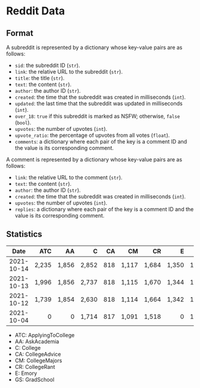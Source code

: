 # Reddit Data

## Format

A subreddit is represented by a dictionary whose key-value pairs are as follows:

* `sid`: the subreddit ID (`str`).
* `link`: the relative URL to the subreddit (`str`).
* `title`: the title (`str`).
* `text`: the content (`str`).
* `author`: the author ID (`str`).
* `created`: the time that the subreddit was created in milliseconds (`int`).
* `updated`: the last time that the subreddit was updated in milliseconds (`int`).
* `over_18`: `true` if this subreddit is marked as NSFW; otherwise, `false` (`bool`).
* `upvotes`: the number of upvotes (`int`).
* `upvote_ratio`: the percentage of upvotes from all votes (`float`).
* `comments`: a dictionary where each pair of the key is a comment ID and the value is its corresponding comment.

A comment is represented by a dictionary whose key-value pairs are as follows:

* `link`: the relative URL to the comment (`str`).
* `text`: the content (`str`).
* `author`: the author ID (`str`).
* `created`: the time that the subreddit was created in milliseconds (`int`).
* `upvotes`: the number of upvotes (`int`).
* `replies`: a dictionary where each pair of the key is a comment ID and the value is its corresponding comment.

## Statistics

| Date       | ATC   | AA    | C       | CA   | CM    | CR    | E     | GS    |  Total |
|:----------:|------:|------:|--------:|-----:|------:|------:|------:|------:|-------:|
| 2021-10-14 | 2,235 | 1,856 |   2,852 |  818 | 1,117 | 1,684 | 1,350 | 1,817 | 13,729 |
| 2021-10-13 | 1,996 | 1,856 |   2,737 |  818 | 1,115 | 1,670 | 1,344 | 1,790 | 13,326 |
| 2021-10-12 | 1,739 | 1,854 |   2,630 |  818 | 1,114 | 1,664 | 1,342 | 1,768 | 12,929 |
| 2021-10-04 |     0 |     0 |   1,714 |  817 | 1,091 | 1,518 |     0 | 1,418 |  6,558 |

* ATC: ApplyingToCollege
* AA: AskAcademia
* C: College
* CA: CollegeAdvice
* CM: CollegeMajors
* CR: CollegeRant
* E: Emory
* GS: GradSchool
